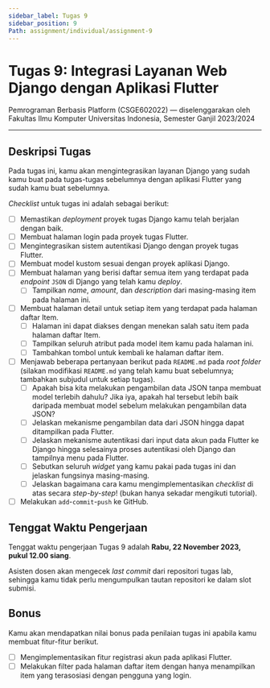 ```yaml
---
sidebar_label: Tugas 9
sidebar_position: 9
Path: assignment/individual/assignment-9
---
```


# Tugas 9: Integrasi Layanan Web Django dengan Aplikasi Flutter

Pemrograman Berbasis Platform (CSGE602022) — diselenggarakan oleh Fakultas Ilmu Komputer Universitas Indonesia, Semester Ganjil 2023/2024

---

## Deskripsi Tugas

Pada tugas ini, kamu akan mengintegrasikan layanan Django yang sudah kamu buat pada tugas-tugas sebelumnya dengan aplikasi Flutter yang sudah kamu buat sebelumnya.

*Checklist* untuk tugas ini adalah sebagai berikut:

- [ ] Memastikan *deployment* proyek tugas Django kamu telah berjalan dengan baik.
- [ ] Membuat halaman login pada proyek tugas Flutter.
- [ ] Mengintegrasikan sistem autentikasi Django dengan proyek tugas Flutter.
- [ ] Membuat model kustom sesuai dengan proyek aplikasi Django.
- [ ] Membuat halaman yang berisi daftar semua item yang terdapat pada *endpoint* `JSON` di Django yang telah kamu *deploy*.
    - [ ] Tampilkan *name*, *amount*, dan *description* dari masing-masing item pada halaman ini.
- [ ] Membuat halaman detail untuk setiap item yang terdapat pada halaman daftar Item.
    - [ ] Halaman ini dapat diakses dengan menekan salah satu item pada halaman daftar Item.
    - [ ] Tampilkan seluruh atribut pada model item kamu pada halaman ini.
    - [ ] Tambahkan tombol untuk kembali ke halaman daftar item.
- [ ] Menjawab beberapa pertanyaan berikut pada `README.md` pada *root folder* (silakan modifikasi `README.md` yang telah kamu buat sebelumnya; tambahkan subjudul untuk setiap tugas).
    - [ ] Apakah bisa kita melakukan pengambilan data JSON tanpa membuat model terlebih dahulu? Jika iya, apakah hal tersebut lebih baik daripada membuat model sebelum melakukan pengambilan data JSON?
    - [ ] Jelaskan mekanisme pengambilan data dari JSON hingga dapat ditampilkan pada Flutter.
    - [ ] Jelaskan mekanisme autentikasi dari input data akun pada Flutter ke Django hingga selesainya proses autentikasi oleh Django dan tampilnya menu pada Flutter.
    - [ ] Sebutkan seluruh *widget* yang kamu pakai pada tugas ini dan jelaskan fungsinya masing-masing.
    - [ ] Jelaskan bagaimana cara kamu mengimplementasikan *checklist* di atas secara *step-by-step*! (bukan hanya sekadar mengikuti tutorial).
- [ ] Melakukan `add`-`commit`-`push` ke GitHub.

## Tenggat Waktu Pengerjaan

Tenggat waktu pengerjaan Tugas 9 adalah **Rabu, 22 November 2023, pukul 12.00 siang**.

Asisten dosen akan mengecek *last commit* dari repositori tugas lab, sehingga kamu tidak perlu mengumpulkan tautan repositori ke dalam slot submisi.

## Bonus

Kamu akan mendapatkan nilai bonus pada penilaian tugas ini apabila kamu membuat fitur-fitur berikut.

- [ ] Mengimplementasikan fitur registrasi akun pada aplikasi Flutter.
- [ ] Melakukan filter pada halaman daftar item dengan hanya menampilkan item yang terasosiasi dengan pengguna yang login.
